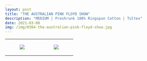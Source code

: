 ```yaml
---
layout: post
title: "THE AUSTRALIAN PINK FLOYD SHOW"
description: "MEDIUM | Preshrunk 100% Ringspun Cotton | Tultex"
date: 2021-03-08
img: /img/0364-the-australian-pink-floyd-show.jpg
---
```




<table style="width:100%;"><tr><td style="vertical-align:top;">
      <figure class="tmblr-full" data-orig-height="2048" data-orig-width="1365" data-orig-src="https://concertshirts.netlify.app/shirts/0364/0364-01.jpg"><img src="https://64.media.tumblr.com/d9a51f07aac0f93a575a70c021d64a02/412a12581bf621cd-2b/s540x810/47492501be9661ce86bfd1cc603634db46bc8a76.jpg" data-orig-height="2048" data-orig-width="1365" data-orig-src="https://concertshirts.netlify.app/shirts/0364/0364-01.jpg"/></figure></td>
    <td style="vertical-align:top;">
      <figure class="tmblr-full" data-orig-height="2048" data-orig-width="1365" data-orig-src="https://concertshirts.netlify.app/shirts/0364/0364-02.jpg"><img src="https://64.media.tumblr.com/7fdd7b81777625eeb3c1e6636d49bb2d/412a12581bf621cd-42/s540x810/ea335f701ddeba748d95fab1571f730125f8bb96.jpg" data-orig-height="2048" data-orig-width="1365" data-orig-src="https://concertshirts.netlify.app/shirts/0364/0364-02.jpg"/></figure></td>
  </tr></table>
